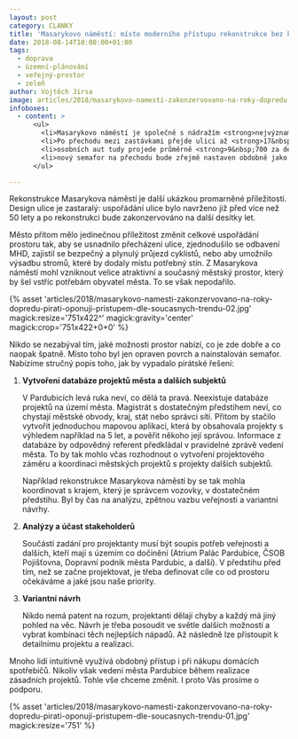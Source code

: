 ```yaml
---
layout: post
category: CLANKY
title: 'Masarykovo náměstí: místo moderního přístupu rekonstrukce bez koncepce'
date: 2018-08-14T10:00:00+01:00
tags:
  - doprava
  - územní-plánování
  - veřejný-prostor
  - zeleň
author: Vojtěch Jirsa
image: articles/2018/masarykovo-namesti-zakonzervovano-na-roky-dopredu-pirati-oponuji-pristupem-dle-soucasnych-trendu-03.jpg
infoboxes:
  - content: >
      <ul>
        <li>Masarykovo náměstí je společně s nádražím <strong>nejvýznamnějším přestupním uzlem MHD v Pardubicích</strong></li>
        <li>Po přechodu mezi zastávkami přejde ulici až <strong>17&nbsp;000 chodců za den</strong> (zdroj: vlastní průzkum, únor 2018, mezi 15&#8209;16&nbsp;hodinou, přepočteno na roční průměr denních intenzit dle TP189)</li>
        <li>osobních aut tudy projede průměrně <strong>9&nbsp;700 za den</strong> (zdroj: <a href="http://scitani2016.rsd.cz/content/doc/53-06.jpg?v=2016b" class="c-emphasized-anchor">celostátní sčítání dopravy, ŘSD, 2016</a>)</li>
        <li>nový semafor na přechodu bude zřejmě nastaven obdobně jako před Zelenou bránou, kde je zelená pro motorová vozidla 3x delší než zelená pro chodce (chodci čekají vždy okolo 1 minuty)</li>
      </ul>

---
```


Rekonstrukce Masarykova náměstí je další ukázkou promarněné příležitosti. Design
ulice je zastaralý: uspořádání ulice bylo navrženo již před více než 50 lety a
po rekonstrukci bude zakonzervováno na další desítky let.

Město přitom mělo jedinečnou příležitost změnit celkové uspořádání prostoru tak,
aby se usnadnilo přecházení ulice, zjednodušilo se odbavení MHD, zajistil se
bezpečný a plynulý průjezd cyklistů, nebo aby umožnilo výsadbu stromů, které by
dodaly místu potřebný stín. Z Masarykova náměstí mohl vzniknout velice
atraktivní a současný městský prostor, který by šel vstříc potřebám obyvatel
města. To se však nepodařilo.

{% asset 'articles/2018/masarykovo-namesti-zakonzervovano-na-roky-dopredu-pirati-oponuji-pristupem-dle-soucasnych-trendu-02.jpg' magick:resize='751x422^' magick:gravity='center' magick:crop='751x422+0+0' %}

Nikdo se nezabýval tím, jaké možnosti prostor nabízí, co je zde dobře a co
naopak špatně. Místo toho byl jen opraven povrch a nainstalován semafor.
Nabízíme stručný popis toho, jak by vypadalo pirátské řešení:

1. **Vytvoření databáze projektů města a dalších subjektů**

    V Pardubicích levá ruka neví, co dělá ta pravá. Neexistuje databáze projektů na území města. Magistrát s dostatečným předstihem neví, co chystají městské obvody, kraj, stát nebo správci sítí. Přitom by stačilo vytvořit jednoduchou mapovou aplikaci, která by obsahovala projekty s výhledem například na 5 let, a pověřit někoho její správou. Informace z databáze by odpovědný referent předkládal v pravidelné zprávě vedení města. To by tak mohlo včas rozhodnout o vytvoření projektového záměru a koordinaci městských projektů s projekty dalších subjektů.

    Například rekonstrukce Masarykova náměstí by se tak mohla koordinovat s krajem, který je správcem vozovky, v dostatečném předstihu. Byl by čas na analýzu, zpětnou vazbu veřejnosti a variantní návrhy.

2. **Analýzy a účast stakeholderů**

    Součástí zadání pro projektanty musí být soupis potřeb veřejnosti a dalších, kteří mají s územím co dočinění (Atrium Palác Pardubice, ČSOB Pojišťovna, Dopravní podnik města Pardubic, a další). V předstihu před tím, než se začne projektovat, je třeba definovat cíle  co od prostoru očekáváme a jaké jsou naše priority.

3. **Variantní návrh**

    Nikdo nemá patent na rozum, projektanti dělají chyby a každý má jiný pohled na věc. Návrh je třeba posoudit ve světle dalších možností a vybrat kombinaci těch nejlepších nápadů. Až následně lze přistoupit k detailnímu projektu a realizaci.

Mnoho lidí intuitivně využívá obdobný přístup i při nákupu domácích spotřebičů. Nikoliv však vedení města Pardubice během realizace zásadních projektů.
Tohle vše chceme změnit. I proto Vás prosíme o podporu.

{% asset 'articles/2018/masarykovo-namesti-zakonzervovano-na-roky-dopredu-pirati-oponuji-pristupem-dle-soucasnych-trendu-01.jpg'  magick:resize='751' %}
